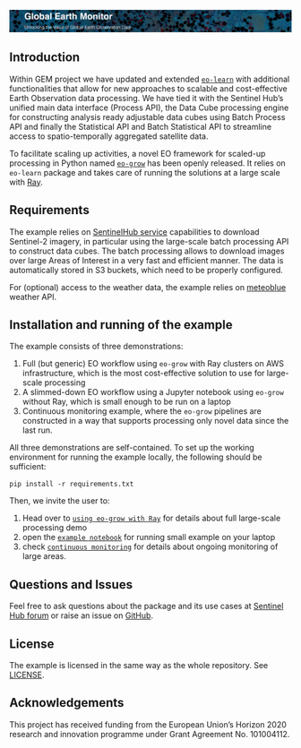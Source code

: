 ![GEM](docs/figs/gem.png)

## Introduction

Within GEM project we have updated and extended [`eo-learn`](https://eo-learn.readthedocs.org) with additional 
functionalities that allow for new approaches to scalable and cost-effective Earth Observation data processing. 
We have tied it with the Sentinel Hub’s unified main data interface (Process API), the Data Cube processing engine for 
constructing analysis ready adjustable data cubes using Batch Process API and finally the Statistical API 
and Batch Statistical API to streamline access to spatio-temporally aggregated satellite data. 

To facilitate scaling up activities, a novel EO framework for scaled-up processing in Python named 
[`eo-grow`](https://eo-grow.readthedocs.org) has been openly released. It relies on `eo-learn` package and takes care 
of running the solutions at a large scale with [Ray](https://ray.io).


## Requirements

The example relies on [SentinelHub service](https://sentinel-hub.com) capabilities to download Sentinel-2 imagery, in 
particular using the large-scale batch processing API to construct data cubes. The batch processing allows to download 
images over large Areas of Interest in a very fast and efficient manner. The data is automatically stored in S3 
buckets, which need to be properly configured.

For (optional) access to the weather data, the example relies on [meteoblue](https://www.meteoblue.com/en/weather-api) 
weather API.


## Installation and running of the example

The example consists of three demonstrations:
  1) Full (but generic) EO workflow using `eo-grow` with Ray clusters on AWS infrastructure, which is the most 
cost-effective solution to use for large-scale processing
  2) A slimmed-down EO workflow using a Jupyter notebook using `eo-grow` without Ray, which is small enough to be run
on a laptop
  3) Continuous monitoring example, where the `eo-grow` pipelines are constructed in a way that supports processing 
only novel data since the last run.

All three demonstrations are self-contained. To set up the working environment for running the example locally, the following 
should be sufficient:

```
pip install -r requirements.txt
```

Then, we invite the user to:   
  1) Head over to [`using eo-grow with Ray`](./docs/eogrow_ray.md) for details about full large-scale processing demo
  2) open the [`example notebook`](./example_notebook.ipynb) for running small example on your laptop
  3) check [`continuous monitoring`](./docs/continuous_monitoring.md) for details about ongoing monitoring of large areas.


## Questions and Issues

Feel free to ask questions about the package and its use cases at [Sentinel Hub forum](https://forum.sentinel-hub.com/) 
or raise an issue on [GitHub](https://github.com/sentinel-hub/eo-grow-examples/issues).


## License

The example is licensed in the same way as the whole repository. 
See [LICENSE](https://github.com/sentinel-hub/eo-grow-examples/blob/main/LICENSE).

## Acknowledgements

This project has received funding from the European Union’s Horizon 2020 research and innovation 
programme under Grant Agreement No. 101004112.
